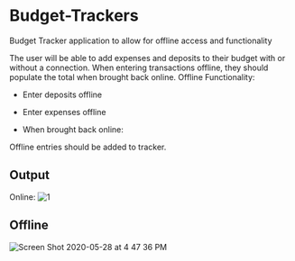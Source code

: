 # Budget-Trackers
Budget Tracker application to allow for offline access and functionality

The user will be able to add expenses and deposits to their budget with or without a connection. When entering transactions offline, they should populate the total when brought back online.
Offline Functionality:


- Enter deposits offline


- Enter expenses offline


- When brought back online:

Offline entries should be added to tracker.

## Output 

Online:
![1](https://user-images.githubusercontent.com/55516592/83201626-22db6980-a103-11ea-9346-5c58a640ebbd.png)

## Offline
![Screen Shot 2020-05-28 at 4 47 36 PM](https://user-images.githubusercontent.com/55516592/83201654-3555a300-a103-11ea-840d-c843f65fb23c.png)
